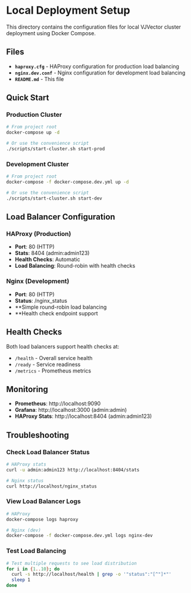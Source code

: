 # Local Deployment Setup

This directory contains the configuration files for local VJVector cluster deployment using Docker Compose.

## Files

- **`haproxy.cfg`** - HAProxy configuration for production load balancing
- **`nginx.dev.conf`** - Nginx configuration for development load balancing
- **`README.md`** - This file

## Quick Start

### Production Cluster
```bash
# From project root
docker-compose up -d

# Or use the convenience script
./scripts/start-cluster.sh start-prod
```

### Development Cluster
```bash
# From project root
docker-compose -f docker-compose.dev.yml up -d

# Or use the convenience script
./scripts/start-cluster.sh start-dev
```

## Load Balancer Configuration

### HAProxy (Production)
- **Port**: 80 (HTTP)
- **Stats**: 8404 (admin:admin123)
- **Health Checks**: Automatic
- **Load Balancing**: Round-robin with health checks

### Nginx (Development)
- **Port**: 80 (HTTP)
- **Status**: /nginx_status
- **Simple round-robin load balancing
- **Health check endpoint support

## Health Checks

Both load balancers support health checks at:
- `/health` - Overall service health
- `/ready` - Service readiness
- `/metrics` - Prometheus metrics

## Monitoring

- **Prometheus**: http://localhost:9090
- **Grafana**: http://localhost:3000 (admin:admin)
- **HAProxy Stats**: http://localhost:8404 (admin:admin123)

## Troubleshooting

### Check Load Balancer Status
```bash
# HAProxy stats
curl -u admin:admin123 http://localhost:8404/stats

# Nginx status
curl http://localhost/nginx_status
```

### View Load Balancer Logs
```bash
# HAProxy
docker-compose logs haproxy

# Nginx (dev)
docker-compose -f docker-compose.dev.yml logs nginx-dev
```

### Test Load Balancing
```bash
# Test multiple requests to see load distribution
for i in {1..10}; do
  curl -s http://localhost/health | grep -o '"status":"[^"]*"'
  sleep 1
done
```
